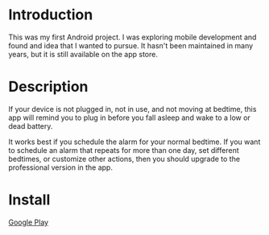 # Introduction

This was my first Android project. I was exploring mobile development and found and idea that I wanted to pursue. It hasn't been maintained in many years, but it is still available on the app store.

# Description

If your device is not plugged in, not in use, and not moving at bedtime, this app will remind you to plug in before you fall asleep and wake to a low or dead battery. 

It works best if you schedule the alarm for your normal bedtime. If you want to schedule an alarm that repeats for more than one day, set different bedtimes, or customize other actions, then you should upgrade to the professional version in the app.

# Install

[Google Play](https://play.google.com/store/apps/details?id=com.dexnamic.alwayscharged)

